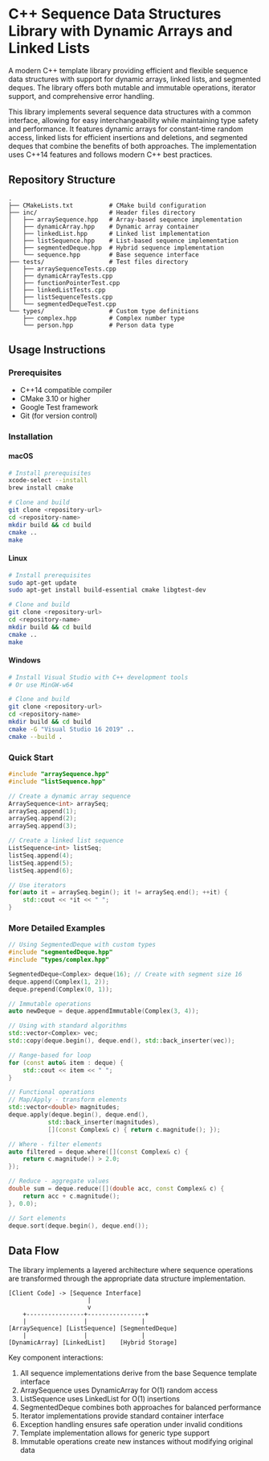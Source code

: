 # C++ Sequence Data Structures Library with Dynamic Arrays and Linked Lists

A modern C++ template library providing efficient and flexible sequence data structures with support for dynamic arrays, linked lists, and segmented deques. The library offers both mutable and immutable operations, iterator support, and comprehensive error handling.

This library implements several sequence data structures with a common interface, allowing for easy interchangeability while maintaining type safety and performance. It features dynamic arrays for constant-time random access, linked lists for efficient insertions and deletions, and segmented deques that combine the benefits of both approaches. The implementation uses C++14 features and follows modern C++ best practices.

## Repository Structure
```
.
├── CMakeLists.txt          # CMake build configuration
├── inc/                    # Header files directory
│   ├── arraySequence.hpp   # Array-based sequence implementation
│   ├── dynamicArray.hpp    # Dynamic array container
│   ├── linkedList.hpp      # Linked list implementation
│   ├── listSequence.hpp    # List-based sequence implementation
│   ├── segmentedDeque.hpp  # Hybrid sequence implementation
│   └── sequence.hpp        # Base sequence interface
├── tests/                  # Test files directory
│   ├── arraySequenceTests.cpp
│   ├── dynamicArrayTests.cpp
│   ├── functionPointerTest.cpp
│   ├── linkedListTests.cpp
│   ├── listSequenceTests.cpp
│   └── segmentedDequeTest.cpp
└── types/                  # Custom type definitions
    ├── complex.hpp         # Complex number type
    └── person.hpp          # Person data type
```

## Usage Instructions
### Prerequisites
- C++14 compatible compiler
- CMake 3.10 or higher
- Google Test framework
- Git (for version control)

### Installation

#### macOS
```bash
# Install prerequisites
xcode-select --install
brew install cmake

# Clone and build
git clone <repository-url>
cd <repository-name>
mkdir build && cd build
cmake ..
make
```

#### Linux
```bash
# Install prerequisites
sudo apt-get update
sudo apt-get install build-essential cmake libgtest-dev

# Clone and build
git clone <repository-url>
cd <repository-name>
mkdir build && cd build
cmake ..
make
```

#### Windows
```bash
# Install Visual Studio with C++ development tools
# Or use MinGW-w64

# Clone and build
git clone <repository-url>
cd <repository-name>
mkdir build && cd build
cmake -G "Visual Studio 16 2019" ..
cmake --build .
```

### Quick Start
```cpp
#include "arraySequence.hpp"
#include "listSequence.hpp"

// Create a dynamic array sequence
ArraySequence<int> arraySeq;
arraySeq.append(1);
arraySeq.append(2);
arraySeq.append(3);

// Create a linked list sequence
ListSequence<int> listSeq;
listSeq.append(4);
listSeq.append(5);
listSeq.append(6);

// Use iterators
for(auto it = arraySeq.begin(); it != arraySeq.end(); ++it) {
    std::cout << *it << " ";
}
```

### More Detailed Examples
```cpp
// Using SegmentedDeque with custom types
#include "segmentedDeque.hpp"
#include "types/complex.hpp"

SegmentedDeque<Complex> deque(16); // Create with segment size 16
deque.append(Complex(1, 2));
deque.prepend(Complex(0, 1));

// Immutable operations
auto newDeque = deque.appendImmutable(Complex(3, 4));

// Using with standard algorithms
std::vector<Complex> vec;
std::copy(deque.begin(), deque.end(), std::back_inserter(vec));

// Range-based for loop
for (const auto& item : deque) {
    std::cout << item << " ";
}

// Functional operations
// Map/Apply - transform elements
std::vector<double> magnitudes;
deque.apply(deque.begin(), deque.end(), 
           std::back_inserter(magnitudes),
           [](const Complex& c) { return c.magnitude(); });

// Where - filter elements
auto filtered = deque.where([](const Complex& c) { 
    return c.magnitude() > 2.0; 
});

// Reduce - aggregate values
double sum = deque.reduce([](double acc, const Complex& c) {
    return acc + c.magnitude();
}, 0.0);

// Sort elements
deque.sort(deque.begin(), deque.end());

```

## Data Flow
The library implements a layered architecture where sequence operations are transformed through the appropriate data structure implementation.

```ascii
[Client Code] -> [Sequence Interface]
                      |
                      v
    +----------------+----------------+
    |                |               |
[ArraySequence] [ListSequence] [SegmentedDeque]
    |                |               |
[DynamicArray] [LinkedList]    [Hybrid Storage]
```

Key component interactions:
1. All sequence implementations derive from the base Sequence template interface
2. ArraySequence uses DynamicArray for O(1) random access
3. ListSequence uses LinkedList for O(1) insertions
4. SegmentedDeque combines both approaches for balanced performance
5. Iterator implementations provide standard container interface
6. Exception handling ensures safe operation under invalid conditions
7. Template implementation allows for generic type support
8. Immutable operations create new instances without modifying original data